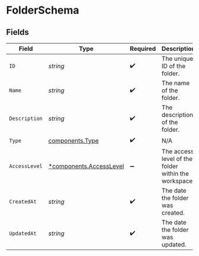 # FolderSchema


## Fields

| Field                                                             | Type                                                              | Required                                                          | Description                                                       |
| ----------------------------------------------------------------- | ----------------------------------------------------------------- | ----------------------------------------------------------------- | ----------------------------------------------------------------- |
| `ID`                                                              | *string*                                                          | :heavy_check_mark:                                                | The unique ID of the folder.                                      |
| `Name`                                                            | *string*                                                          | :heavy_check_mark:                                                | The name of the folder.                                           |
| `Description`                                                     | *string*                                                          | :heavy_check_mark:                                                | The description of the folder.                                    |
| `Type`                                                            | [components.Type](../../models/components/type.md)                | :heavy_check_mark:                                                | N/A                                                               |
| `AccessLevel`                                                     | [*components.AccessLevel](../../models/components/accesslevel.md) | :heavy_minus_sign:                                                | The access level of the folder within the workspace.              |
| `CreatedAt`                                                       | *string*                                                          | :heavy_check_mark:                                                | The date the folder was created.                                  |
| `UpdatedAt`                                                       | *string*                                                          | :heavy_check_mark:                                                | The date the folder was updated.                                  |